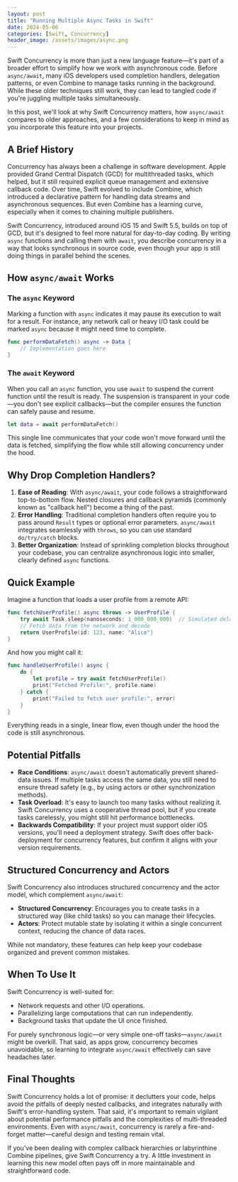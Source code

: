 ```yaml
---
layout: post
title: "Running Multiple Async Tasks in Swift"
date: 2024-05-06
categories: [Swift, Concurrency]
header_image: /assets/images/async.png
---
```


Swift Concurrency is more than just a new language feature—it's part of a broader effort to simplify how we work with asynchronous code. Before `async/await`, many iOS developers used completion handlers, delegation patterns, or even Combine to manage tasks running in the background. While these older techniques still work, they can lead to tangled code if you're juggling multiple tasks simultaneously.

In this post, we'll look at why Swift Concurrency matters, how `async/await` compares to older approaches, and a few considerations to keep in mind as you incorporate this feature into your projects.

## A Brief History

Concurrency has always been a challenge in software development. Apple provided Grand Central Dispatch (GCD) for multithreaded tasks, which helped, but it still required explicit queue management and extensive callback code. Over time, Swift evolved to include Combine, which introduced a declarative pattern for handling data streams and asynchronous sequences. But even Combine has a learning curve, especially when it comes to chaining multiple publishers.

Swift Concurrency, introduced around iOS 15 and Swift 5.5, builds on top of GCD, but it's designed to feel more natural for day-to-day coding. By writing `async` functions and calling them with `await`, you describe concurrency in a way that looks synchronous in source code, even though your app is still doing things in parallel behind the scenes.

## How `async/await` Works

### The `async` Keyword

Marking a function with `async` indicates it may pause its execution to wait for a result. For instance, any network call or heavy I/O task could be marked `async` because it might need time to complete.

```swift
func performDataFetch() async -> Data {
    // Implementation goes here
}
```

### The `await` Keyword

When you call an `async` function, you use `await` to suspend the current function until the result is ready. The suspension is transparent in your code—you don't see explicit callbacks—but the compiler ensures the function can safely pause and resume.

```swift
let data = await performDataFetch()
```

This single line communicates that your code won't move forward until the data is fetched, simplifying the flow while still allowing concurrency under the hood.

## Why Drop Completion Handlers?

1. **Ease of Reading**: With `async/await`, your code follows a straightforward top-to-bottom flow. Nested closures and callback pyramids (commonly known as "callback hell") become a thing of the past.
2. **Error Handling**: Traditional completion handlers often require you to pass around `Result` types or optional error parameters. `async/await` integrates seamlessly with `throws`, so you can use standard `do/try/catch` blocks.
3. **Better Organization**: Instead of sprinkling completion blocks throughout your codebase, you can centralize asynchronous logic into smaller, clearly defined `async` functions.

## Quick Example

Imagine a function that loads a user profile from a remote API:

```swift
func fetchUserProfile() async throws -> UserProfile {
    try await Task.sleep(nanoseconds: 1_000_000_000)  // Simulated delay
    // Fetch data from the network and decode
    return UserProfile(id: 123, name: "Alice")
}
```

And how you might call it:

```swift
func handleUserProfile() async {
    do {
        let profile = try await fetchUserProfile()
        print("Fetched Profile:", profile.name)
    } catch {
        print("Failed to fetch user profile:", error)
    }
}
```

Everything reads in a single, linear flow, even though under the hood the code is still asynchronous.

## Potential Pitfalls

- **Race Conditions**: `async/await` doesn't automatically prevent shared-data issues. If multiple tasks access the same data, you still need to ensure thread safety (e.g., by using actors or other synchronization methods).
- **Task Overload**: It's easy to launch too many tasks without realizing it. Swift Concurrency uses a cooperative thread pool, but if you create tasks carelessly, you might still hit performance bottlenecks.
- **Backwards Compatibility**: If your project must support older iOS versions, you'll need a deployment strategy. Swift does offer back-deployment for concurrency features, but confirm it aligns with your version requirements.

## Structured Concurrency and Actors

Swift Concurrency also introduces structured concurrency and the actor model, which complement `async/await`:

- **Structured Concurrency**: Encourages you to create tasks in a structured way (like child tasks) so you can manage their lifecycles. 
- **Actors**: Protect mutable state by isolating it within a single concurrent context, reducing the chance of data races.

While not mandatory, these features can help keep your codebase organized and prevent common mistakes.

## When To Use It

Swift Concurrency is well-suited for:

- Network requests and other I/O operations.  
- Parallelizing large computations that can run independently.  
- Background tasks that update the UI once finished.  

For purely synchronous logic—or very simple one-off tasks—`async/await` might be overkill. That said, as apps grow, concurrency becomes unavoidable, so learning to integrate `async/await` effectively can save headaches later.

## Final Thoughts

Swift Concurrency holds a lot of promise: it declutters your code, helps avoid the pitfalls of deeply nested callbacks, and integrates naturally with Swift's error-handling system. That said, it's important to remain vigilant about potential performance pitfalls and the complexities of multi-threaded environments. Even with `async/await`, concurrency is rarely a fire-and-forget matter—careful design and testing remain vital.

If you've been dealing with complex callback hierarchies or labyrinthine Combine pipelines, give Swift Concurrency a try. A little investment in learning this new model often pays off in more maintainable and straightforward code.

